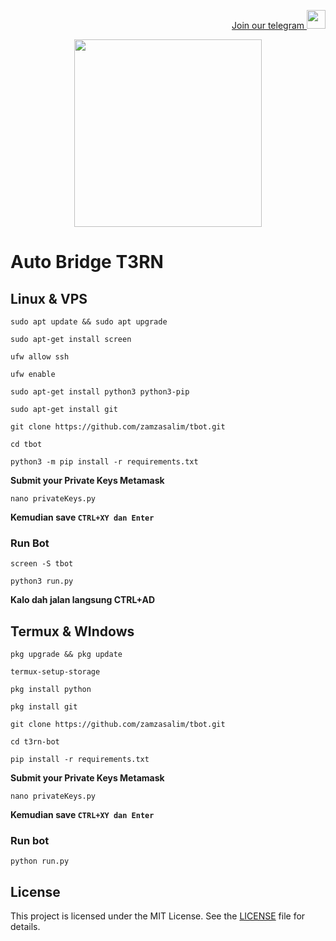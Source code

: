 <p style="font-size:14px" align="right">
<a href="https://t.me/airdropasc" target="_blank">Join our telegram <img src="https://user-images.githubusercontent.com/50621007/183283867-56b4d69f-bc6e-4939-b00a-72aa019d1aea.png" width="30"/></a>
</p>

<p align="center">
  <img height="300" height="auto" src="https://user-images.githubusercontent.com/109174478/209359981-dc19b4bf-854d-4a2a-b803-2547a7fa43f2.jpg">
</p>

# Auto Bridge T3RN

## Linux & VPS
```
sudo apt update && sudo apt upgrade
```
```
sudo apt-get install screen
```
```
ufw allow ssh
```
```
ufw enable
```
```
sudo apt-get install python3 python3-pip
```
```
sudo apt-get install git
```
```
git clone https://github.com/zamzasalim/tbot.git
```
```
cd tbot
```
```
python3 -m pip install -r requirements.txt
```
**Submit your Private Keys Metamask**
```
nano privateKeys.py
```
**Kemudian save `CTRL+XY dan Enter`**
### Run Bot
```
screen -S tbot
```
```
python3 run.py
```
**Kalo dah jalan langsung CTRL+AD**

## Termux & WIndows
```
pkg upgrade && pkg update
```
```
termux-setup-storage
```
```
pkg install python
```
```
pkg install git
```
```
git clone https://github.com/zamzasalim/tbot.git
```
```
cd t3rn-bot
```
```
pip install -r requirements.txt
```
**Submit your Private Keys Metamask**
```
nano privateKeys.py
```
**Kemudian save `CTRL+XY dan Enter`**
### Run bot
```
python run.py
```
## License

This project is licensed under the MIT License. See the [LICENSE](LICENSE) file for details.
